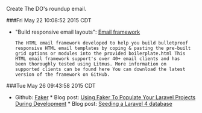 Create The DO's roundup email.

###Fri May 22 10:08:52 2015 CDT
* "Build responsive email layouts": [Email framework](http://emailframe.work/)
    ```
    The HTML email framework developed to help you build bulletproof 
    responsive HTML email templates by coping & pasting the pre-built 
    grid options or modules into the provided boilerplate.html This 
    HTML email framework support's over 40+ email clients and has 
    been thoroughly tested using Litmus. More information on 
    supported clients can be found here You can download the latest 
    version of the framework on GitHub.
    ```


###Tue May 26 09:43:58 2015 CDT
* Github: [Faker](https://github.com/fzaninotto/Faker)
        * Blog post: [Using Faker To Populate Your Laravel Projects During Development](http://www.edzynda.com/using-faker-to-populate-your-laravel-projects-during-development/)
        * Blog post: [Seeding a Laravel 4 database](http://culttt.com/2013/12/16/seeding-laravel-4-database/)

